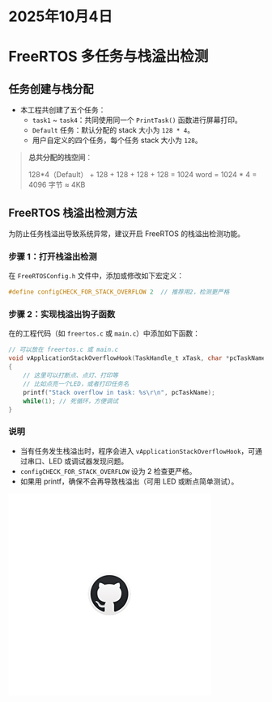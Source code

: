 
# 2025年10月4日

# FreeRTOS 多任务与栈溢出检测

## 任务创建与栈分配

- 本工程共创建了五个任务：
  - `task1` ~ `task4`：共同使用同一个 `PrintTask()` 函数进行屏幕打印。
  - `Default` 任务：默认分配的 stack 大小为 `128 * 4`。
  - 用户自定义的四个任务，每个任务 stack 大小为 `128`。

> **总共分配的栈空间**：
> 
> 128*4（Default） + 128 + 128 + 128 + 128 = 1024 word = 1024 * 4 = 4096 字节 ≈ 4KB

## FreeRTOS 栈溢出检测方法

为防止任务栈溢出导致系统异常，建议开启 FreeRTOS 的栈溢出检测功能。

### 步骤 1：打开栈溢出检测

在 `FreeRTOSConfig.h` 文件中，添加或修改如下宏定义：

```c
#define configCHECK_FOR_STACK_OVERFLOW 2  // 推荐用2，检测更严格
```

### 步骤 2：实现栈溢出钩子函数

在的工程代码（如 `freertos.c` 或 `main.c`）中添加如下函数：

```c
// 可以放在 freertos.c 或 main.c
void vApplicationStackOverflowHook(TaskHandle_t xTask, char *pcTaskName)
{
    // 这里可以打断点、点灯、打印等
    // 比如点亮一个LED，或者打印任务名
    printf("Stack overflow in task: %s\r\n", pcTaskName);
    while(1); // 死循环，方便调试
}
```

### 说明

- 当有任务发生栈溢出时，程序会进入 `vApplicationStackOverflowHook`，可通过串口、LED 或调试器发现问题。
- `configCHECK_FOR_STACK_OVERFLOW` 设为 2 检查更严格。
- 如果用 printf，确保不会再导致栈溢出（可用 LED 或断点简单测试）。


![图片说明](05_create_task/image/Hyper_jiawei_github.png)
